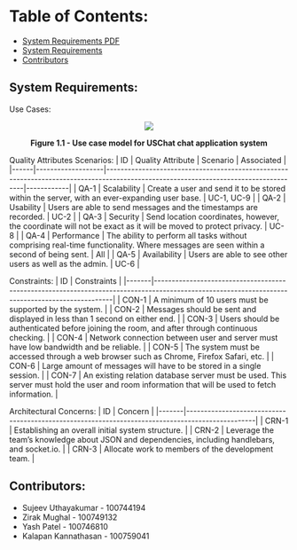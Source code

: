 # Table of Contents:
- [System Requirements PDF](https://github.com/Sujeev-Uthayakumar/sofe3650-final-project/blob/master/System%20Requirements/Project%20Deliverable%203%20-%20System%20Requirements.pdf)
- [System Requirements](#System-Requirements)
- [Contributors](#Contributors)

## System Requirements:

Use Cases:
<p align="center">
  <img src="https://i.ibb.co/D9g4txG/Untitled-Diagram-drawio.png">
<p align="center"><b>Figure 1.1 - Use case model for USChat chat application system</b></p>
</p>


Quality Attributes Scenarios:
| ID   | Quality Attribute | Scenario                                                                                                                            | Associated |
|------|-------------------|-------------------------------------------------------------------------------------------------------------------------------------|------------|
| QA-1 | Scalability       | Create a user and send it to be stored within the server, with an ever-expanding user base.                                         | UC-1, UC-9 |
| QA-2 | Usability         | Users are able to send messages and the timestamps are recorded.                                                                    | UC-2       |
| QA-3 | Security          | Send location coordinates, however, the coordinate will not be exact as it will be moved to protect privacy.                        | UC-8       |
| QA-4 | Performance       | The ability to perform all tasks without comprising real-time functionality. Where messages are seen within a second of being sent. | All        |
| QA-5 | Availability      | Users are able to see other users as well as the admin.                                                                             | UC-6       |

Constraints:
| ID    | Constraints                                                                                                                                    |
|-------|------------------------------------------------------------------------------------------------------------------------------------------------|
| CON-1 | A minimum of 10 users must be supported by the system.                                                                                         |
| CON-2 | Messages should be sent and displayed in less than 1 second on either end.                                                                     |
| CON-3 | Users should be authenticated before joining the room, and after through continuous checking.                                                  |
| CON-4 | Network connection between user and server must have low bandwidth and be reliable.                                                            |
| CON-5 | The system must be accessed through a web browser such as Chrome, Firefox Safari, etc.                                                         |
| CON-6 | Large amount of messages will have to be stored in a single session.                                                                           |
| CON-7 | An existing relation database server must be used. This server must hold the user and room information that will be used to fetch information. |

Architectural Concerns:
| ID    | Concern                                                                                         |
|-------|-------------------------------------------------------------------------------------------------|
| CRN-1 | Establishing an overall initial system structure.                                               |
| CRN-2 | Leverage the team’s knowledge about JSON and dependencies, including handlebars, and socket.io. |
| CRN-3 | Allocate work to members of the development team.                                               |

## Contributors:
* Sujeev Uthayakumar - 100744194
* Zirak Mughal - 100749132
* Yash Patel - 100746810
* Kalapan Kannathasan - 100759041
